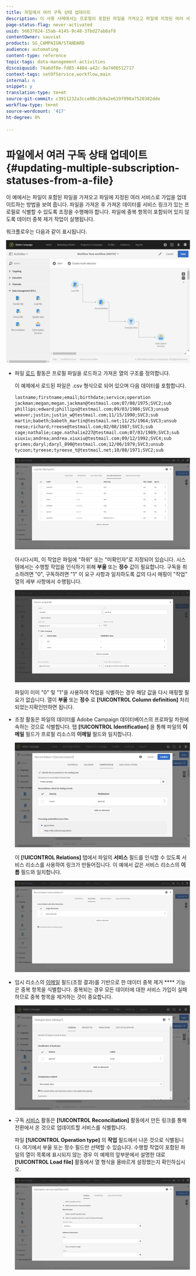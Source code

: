 ```yaml
---
title: 파일에서 여러 구독 상태 업데이트
description: 이 사용 사례에서는 프로필이 포함된 파일을 가져오고 파일에 지정된 여러 서비스로 사용료 지불 옵션을 업데이트하는 방법을 보여줍니다.
page-status-flag: never-activated
uuid: 56637024-15ab-4145-9c48-3fbd27ab8af8
contentOwner: sauviat
products: SG_CAMPAIGN/STANDARD
audience: automating
content-type: reference
topic-tags: data-management-activities
discoiquuid: 74a6df0e-fd85-4404-a42c-9a7406512717
context-tags: setOfService,workflow,main
internal: n
snippet: y
translation-type: tm+mt
source-git-commit: c3911232a3cce00c2b9a2e619f090a7520382dde
workflow-type: tm+mt
source-wordcount: '417'
ht-degree: 0%

---
```



# 파일에서 여러 구독 상태 업데이트 {#updating-multiple-subscription-statuses-from-a-file}

이 예에서는 파일이 포함된 파일을 가져오고 파일에 지정된 여러 서비스로 가입을 업데이트하는 방법을 보여 줍니다. 파일을 가져온 후 가져온 데이터를 서비스 링크가 있는 프로필로 식별할 수 있도록 조정을 수행해야 합니다. 파일에 중복 항목이 포함되어 있지 않도록 데이터 중복 제거 작업이 실행됩니다.

워크플로우는 다음과 같이 표시됩니다.

![](assets/subscription_activity_example1.png)

* 파일 [로드](../../automating/using/load-file.md) 활동은 프로필 파일을 로드하고 가져온 열의 구조를 정의합니다.

   이 예제에서 로드된 파일은 .csv 형식으로 되어 있으며 다음 데이터를 포함합니다.

   ```
   lastname;firstname;email;birthdate;service;operation
   jackman;megan;megan.jackman@testmail.com;07/08/1975;SVC2;sub
   phillips;edward;phillips@testmail.com;09/03/1986;SVC3;unsub
   weaver;justin;justin_w@testmail.com;11/15/1990;SVC3;sub
   martin;babeth;babeth_martin@testmail.net;11/25/1964;SVC3;unsub
   reese;richard;rreese@testmail.com;02/08/1987;SVC3;sub
   cage;nathalie;cage.nathalie227@testmail.com;07/03/1989;SVC3;sub
   xiuxiu;andrea;andrea.xiuxiu@testmail.com;09/12/1992;SVC4;sub
   grimes;daryl;daryl_890@testmail.com;12/06/1979;SVC3;unsub
   tycoon;tyreese;tyreese_t@testmail.net;10/08/1971;SVC2;sub
   ```

   ![](assets/subscription_example_load_file.png)

   아시다시피, 이 작업은 파일에 &quot;하위&quot; 또는 &quot;미확인자&quot;로 지정되어 있습니다. 시스템에서는 수행할 작업을 인식하기 위해 **부울** 또는 **정수** 값이 필요합니다. 구독을 취소하려면 &quot;0&quot;, 구독하려면 &quot;1&quot; 이 요구 사항과 일치하도록 값의 다시 매핑이 &quot;작업&quot; 열의 세부 사항에서 수행됩니다.

   ![](assets/subscription_example_remapping.png)

   파일이 이미 &quot;0&quot; 및 &quot;1&quot;을 사용하여 작업을 식별하는 경우 해당 값을 다시 매핑할 필요가 없습니다. 열이 **부울** 또는 **정수** 로 **[!UICONTROL Column definition]** 처리되었는지확인만하면 됩니다.

* 조정 [](../../automating/using/reconciliation.md) 활동은 파일의 데이터를 Adobe Campaign 데이터베이스의 프로파일 차원에 속하는 것으로 식별합니다. 탭 **[!UICONTROL Identification]** 을 통해 파일의 **이메일** 필드가 프로필 리소스의 **이메일** 필드와 일치합니다.

   ![](assets/subscription_activity_example3.png)

   이 **[!UICONTROL Relations]** 탭에서 파일의 **서비스** 필드를 인식할 수 있도록 서비스 리소스를 사용하여 링크가 만들어집니다. 이 예에서 값은 서비스 리소스의 **이름** 필드와 일치합니다.

   ![](assets/subscription_example_service_relation.png)

* 임시 리소스의 [이메일](../../automating/using/deduplication.md) 필드(조정 결과)를 기반으로 한 데이터 중복 제거 **** 기능은 중복 항목을 식별합니다. 중복되는 경우 모든 데이터에 대한 서비스 가입이 실패하므로 중복 항목을 제거하는 것이 중요합니다.

   ![](assets/subscription_activity_example5.png)

* 구독 [서비스](../../automating/using/subscription-services.md) 활동은 **[!UICONTROL Reconciliation]** 활동에서 만든 링크를 통해 전환에서 온 것으로 업데이트할 서비스를 식별합니다.

   파일 **[!UICONTROL Operation type]** 의 **작업** 필드에서 나온 것으로 식별됩니다. 여기에서 부울 또는 정수 필드만 선택할 수 있습니다. 수행할 작업이 포함된 파일의 열이 목록에 표시되지 않는 경우 이 예제의 앞부분에서 설명한 대로 **[!UICONTROL Load file]** 활동에서 열 형식을 올바르게 설정했는지 확인하십시오.

   ![](assets/subscription_activity_example_from_file.png)
